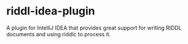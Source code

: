 # riddl-idea-plugin
A plugin for IntelliJ IDEA that provides great support for writing RIDDL documents and using riddlc to process it. 
